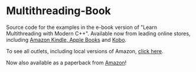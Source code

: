 # Multithreading-Book
Source code for the examples in the e-book version of "Learn Multithreading with Modern C++". Available now from leading online stores, including <a href="https://www.amazon.com/Learn-Multithreading-Modern-James-Raynard-ebook/dp/B0B7TVNJ6X/ref=sr_1_1?crid=7G84RWA1DQKT&keywords=Learn+Multithreading+with+Modern+C%2B%2B&qid=1659374194&sprefix=learn+multithreading+with+modern+c%2B%2B%2Caps%2C132&sr=8-1">Amazon Kindle, </a> <a href="https://books.apple.com/us/book/id6443236132">Apple Books</a> and <a href="https://www.kobo.com/gb/en/ebook/learn-multithreading-with-modern-c">Kobo</a>. 

To see all outlets, including local versions of Amazon, <a href="https://books2read.com/u/bOz5MW">click here</a>.

Now also available as a paperback from <a href="https://www.amazon.com/dp/B0BN62H6SS?ref_=pe_3052080_397514860">Amazon</a>!
